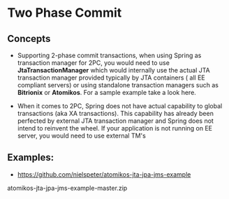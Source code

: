 
# Two Phase Commit

## Concepts

- Supporting 2-phase commit transactions, when using Spring as transaction manager for 2PC, you would need to use **JtaTransactionManager** which would internally use the actual JTA transaction manager provided typically by JTA containers ( all EE compliant servers) or using standalone transaction managers such as **Bitrionix** or **Atomikos**. For a sample example take a look here.

- When it comes to 2PC, Spring does not have actual capability to global transactions (aka XA transactions). This capability has already been perfected by external JTA transaction manager and Spring does not intend to reinvent the wheel. If your application is not running on EE server, you would need to use external TM's




## Examples:

- https://github.com/nielspeter/atomikos-jta-jpa-jms-example

atomikos-jta-jpa-jms-example-master.zip

